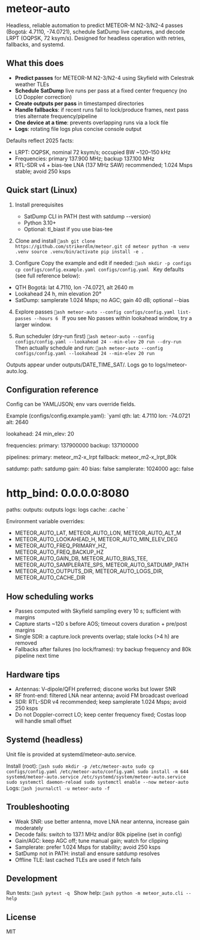 # meteor-auto

Headless, reliable automation to predict METEOR-M N2-3/N2-4 passes (Bogotá: 4.7110, -74.0721), schedule SatDump live captures, and decode LRPT (OQPSK, 72 ksym/s). Designed for headless operation with retries, fallbacks, and systemd.

## What this does
- **Predict passes** for METEOR-M N2-3/N2-4 using Skyfield with Celestrak  weather TLEs
- **Schedule SatDump** live runs per pass at a fixed center frequency (no LO Doppler correction)
- **Create outputs per pass** in timestamped directories
- **Handle fallbacks**: if recent runs fail to lock/produce frames, next pass tries alternate frequency/pipeline
- **One device at a time**: prevents overlapping runs via a lock file
- **Logs**: rotating file logs plus concise console output

Defaults reflect 2025 facts:
- LRPT: OQPSK, nominal 72 ksym/s; occupied BW ~120–150 kHz
- Frequencies: primary 137.900 MHz; backup 137.100 MHz
- RTL-SDR v4 + bias-tee LNA (137 MHz SAW) recommended; 1.024 Msps stable; avoid 250 ksps

## Quick start (Linux)
1) Install prerequisites
   - SatDump CLI in PATH (test with satdump --version)
   - Python 3.10+
   - Optional: tl_biast if you use bias-tee

2) Clone and install
`ash
git clone https://github.com/strikerdlm/meteor.git
cd meteor
python -m venv .venv
source .venv/bin/activate
pip install -e .
`

3) Configure
Copy the example and edit if needed:
`ash
mkdir -p configs
cp configs/config.example.yaml configs/config.yaml
`
Key defaults (see full reference below):
- QTH Bogotá: lat 4.7110, lon -74.0721, alt 2640 m
- Lookahead 24 h, min elevation 20°
- SatDump: samplerate 1.024 Msps; no AGC; gain 40 dB; optional --bias

4) Explore passes
`ash
meteor-auto --config configs/config.yaml list-passes --hours 6
`
If you see No passes within lookahead window, try a larger window.

5) Run scheduler (dry-run first)
`ash
meteor-auto --config configs/config.yaml --lookahead 24 --min-elev 20 run --dry-run
`
Then actually schedule and run:
`ash
meteor-auto --config configs/config.yaml --lookahead 24 --min-elev 20 run
`

Outputs appear under outputs/DATE_TIME_SAT/. Logs go to logs/meteor-auto.log.

## Configuration reference
Config can be YAML/JSON; env vars override fields.

Example (configs/config.example.yaml):
`yaml
qth:
  lat: 4.7110
  lon: -74.0721
  alt: 2640

lookahead: 24
min_elev: 20

frequencies:
  primary: 137900000
  backup: 137100000

pipelines:
  primary: meteor_m2-x_lrpt
  fallback: meteor_m2-x_lrpt_80k

satdump:
  path: satdump
  gain: 40
  bias: false
  samplerate: 1024000
  agc: false
  # http_bind: 0.0.0.0:8080

paths:
  outputs: outputs
  logs: logs
  cache: .cache
`

Environment variable overrides:
- METEOR_AUTO_LAT, METEOR_AUTO_LON, METEOR_AUTO_ALT_M
- METEOR_AUTO_LOOKAHEAD_H, METEOR_AUTO_MIN_ELEV_DEG
- METEOR_AUTO_FREQ_PRIMARY_HZ, METEOR_AUTO_FREQ_BACKUP_HZ
- METEOR_AUTO_GAIN_DB, METEOR_AUTO_BIAS_TEE, METEOR_AUTO_SAMPLERATE_SPS, METEOR_AUTO_SATDUMP_PATH
- METEOR_AUTO_OUTPUTS_DIR, METEOR_AUTO_LOGS_DIR, METEOR_AUTO_CACHE_DIR

## How scheduling works
- Passes computed with Skyfield sampling every 10 s; sufficient with margins
- Capture starts ~120 s before AOS; timeout covers duration + pre/post margins
- Single SDR: a capture.lock prevents overlap; stale locks (>4 h) are removed
- Fallbacks after failures (no lock/frames): try backup frequency and 80k pipeline next time

## Hardware tips
- Antennas: V-dipole/QFH preferred; discone works but lower SNR
- RF front-end: filtered LNA near antenna; avoid FM broadcast overload
- SDR: RTL-SDR v4 recommended; keep samplerate 1.024 Msps; avoid 250 ksps
- Do not Doppler-correct LO; keep center frequency fixed; Costas loop will handle small offset

## Systemd (headless)
Unit file is provided at systemd/meteor-auto.service.

Install (root):
`ash
sudo mkdir -p /etc/meteor-auto
sudo cp configs/config.yaml /etc/meteor-auto/config.yaml
sudo install -m 644 systemd/meteor-auto.service /etc/systemd/system/meteor-auto.service
sudo systemctl daemon-reload
sudo systemctl enable --now meteor-auto
`
Logs:
`ash
journalctl -u meteor-auto -f
`

## Troubleshooting
- Weak SNR: use better antenna, move LNA near antenna, increase gain moderately
- Decode fails: switch to 137.1 MHz and/or 80k pipeline (set in config)
- Gain/AGC: keep AGC off; tune manual gain; watch for clipping
- Samplerate: prefer 1.024 Msps for stability; avoid 250 ksps
- SatDump not in PATH: install and ensure satdump resolves
- Offline TLE: last cached TLEs are used if fetch fails

## Development
Run tests:
`ash
pytest -q
`
Show help:
`ash
python -m meteor_auto.cli --help
`

## License
MIT
